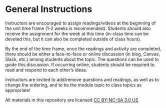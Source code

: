 # General Instructions
 
Instructors are encouraged to assign readings/videos at the beginning of the unit time frame (1-2 weeks is recommended). Students should also receive the assignment for the week at this time (in-class time can be devoted this, but it can also be completed outside of class hours). 
 
By the end of the time frame, once the readings and activity are completed, there should be either a face-to-face or online discussion (in blog, Canvas, Slack, etc.) among students about the topic. The questions can be used to guide this discussion. If occurring online, students should be required to read and respond to each other’s ideas. 
 
Instructors are invited to add/remove questions and readings, as well as to change the ordering, and to tie the module topic to class topics as appropriate!
 
All materials in this repository are licensed [CC BY-NC-SA 3.0 US](https://creativecommons.org/licenses/by-nc-sa/3.0/us/)
